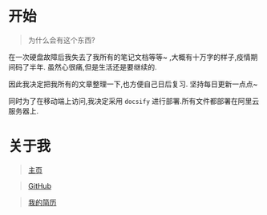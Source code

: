 # 开始
> 为什么会有这个东西?

在一次硬盘故障后我失去了我所有的笔记文档等等~ ,大概有十万字的样子,疫情期间码了半年. 虽然心很痛,但是生活还是要继续的.

因此我决定把我所有的文章整理一下,也方便自己日后复习. 坚持每日更新一点点~

同时为了在移动端上访问,我决定采用 `docsify`  进行部署.所有文件都部署在阿里云服务器上. 
# 关于我
> [主页](https://www.bupt.site/)

> [GitHub](https://github.com/wangzhigang1999)


> [我的简历](https://www.bupt.site)


